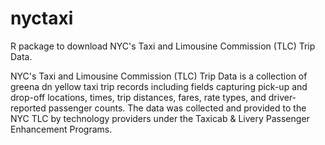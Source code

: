 # nyctaxi
R package to download NYC's Taxi and Limousine Commission (TLC) Trip Data.

NYC's Taxi and Limousine Commission (TLC) Trip Data is a collection of greena dn yellow taxi trip records including fields capturing pick-up and drop-off locations, times, trip distances, fares, rate types, and driver-reported passenger counts. The data was collected and provided to the NYC TLC by technology providers under the Taxicab & Livery Passenger Enhancement Programs. 
